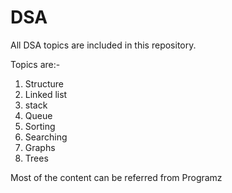 # DSA

All DSA topics are included in this repository.

Topics are:-

1. Structure
2. Linked list
3. stack
4. Queue
5. Sorting
6. Searching
7. Graphs
8. Trees
   
Most of the content can be referred from Programz
